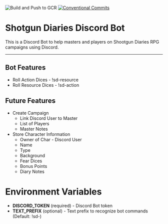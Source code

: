 ![Build and Push to GCR](https://github.com/hpettenuci/sd-bot/workflows/Build%20and%20Push%20to%20GCR/badge.svg) [![Conventional Commits](https://img.shields.io/badge/Conventional%20Commits-1.0.0-blue.svg)](https://conventionalcommits.org)

# Shotgun Diaries Discord Bot

This is a Discord Bot to help masters and players on Shootgun Diaries RPG campaigns using Discord.

---

## Bot Features

- Roll Action Dices - !sd-resource <qty fear dice> <qty bonus>
- Roll Resource Dices - !sd-action <qty action dices> <qty fear dices> <qty bonus>

## Future Features

- Create Campaign
    - Link Discord User to Master
    - List of Players
    - Master Notes
- Store Character Information
    - Owner of Char - Discord User
    - Name
    - Type
    - Background
    - Fear Dices
    - Bonus Points
    - Diary Notes

# Environment Variables

- **DISCORD_TOKEN** (required) - Discord Bot token
- **TEXT_PREFIX** (optional) - Text prefix to recognize bot commands (Default: !sd-)